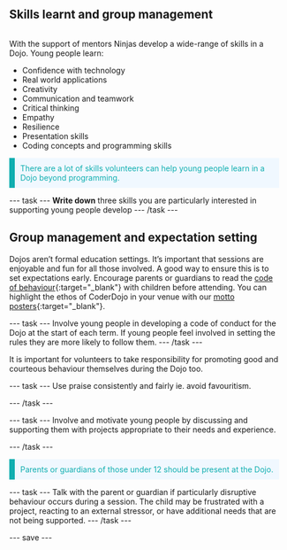 ## Skills learnt and group management

<div style="display: flex; flex-wrap: wrap">
<div style="flex-basis: 200px; flex-grow: 1; margin-right: 15px;">
  
With the support of mentors Ninjas develop a wide-range of skills in a Dojo. Young people learn:

+ Confidence with technology
+ Real world applications
+ Creativity
+ Communication and teamwork
+ Critical thinking
+ Empathy
+ Resilience
+ Presentation skills
+ Coding concepts and programming skills
  
<p style="border-left: solid; border-width:10px; border-color: #0faeb0; background-color: aliceblue; padding: 10px;">
<span style="color: #0faeb0"> There are a lot of skills volunteers can help young people learn in a Dojo beyond programming. 
</p>

--- task ---
**Write down** three skills you are particularly interested in supporting young people develop
--- /task ---
  
## Group management and expectation setting
Dojos aren’t formal education settings. It’s important that sessions are enjoyable and fun for all those involved. A good way to ensure this is to set expectations early. Encourage parents or guardians to read the [code of behaviour](https://help.coderdojo.com/cdkb/s/article/Code-of-Behaviour-volunteers){:target="_blank"} with children before attending. You can highlight the ethos of CoderDojo in your venue with our [motto posters](https://help.coderdojo.com/cdkb/s/article/Dojo-Motto-Posters){:target="_blank"}. 

--- task ---
Involve young people in developing a code of conduct for the Dojo at the start of each term. If young people feel involved in setting the rules they are more likely to follow them.
--- /task ---

It is important for volunteers to take responsibility for promoting good and courteous behaviour themselves during the Dojo too. 

--- task ---
Use praise consistently and fairly ie. avoid favouritism.
  
--- /task ---
  
--- task ---
Involve and motivate young people by discussing and supporting them with projects appropriate to their needs and experience. 

--- /task ---

<p style="border-left: solid; border-width:10px; border-color: #0faeb0; background-color: aliceblue; padding: 10px;">
<span style="color: #0faeb0"> Parents or guardians of those under 12 should be present at the Dojo. 
</p>

--- task ---
Talk with the parent or guardian if particularly disruptive behaviour occurs during a session. The child may be frustrated with a project, reacting to an external stressor, or have additional needs that are not being supported.
--- /task ---


--- save ---
